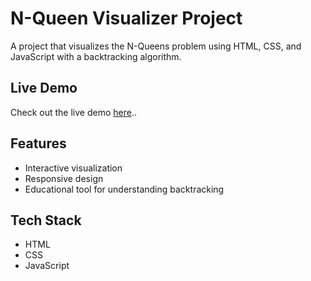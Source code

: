 # N-Queen Visualizer Project

A project that visualizes the N-Queens problem using HTML, CSS, and JavaScript with a backtracking algorithm.

## Live Demo

Check out the live demo [here]([Your_Live_Demo_Link_Here](https://idyllic-puffpuff-f1e93f.netlify.app/))..

## Features

- Interactive visualization
- Responsive design
- Educational tool for understanding backtracking

## Tech Stack

- HTML
- CSS
- JavaScript
